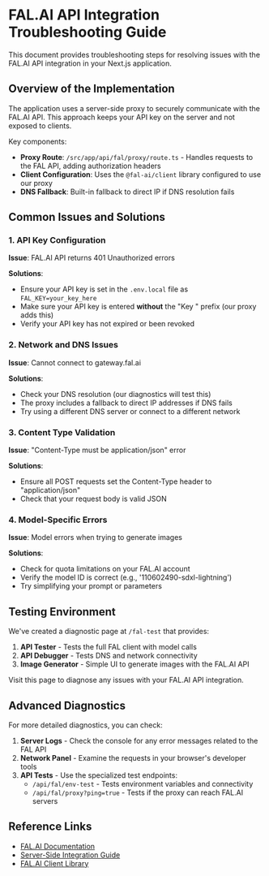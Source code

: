 # FAL.AI API Integration Troubleshooting Guide

This document provides troubleshooting steps for resolving issues with the FAL.AI API integration in your Next.js application.

## Overview of the Implementation

The application uses a server-side proxy to securely communicate with the FAL.AI API. This approach keeps your API key on the server and not exposed to clients.

Key components:
- **Proxy Route**: `/src/app/api/fal/proxy/route.ts` - Handles requests to the FAL API, adding authorization headers
- **Client Configuration**: Uses the `@fal-ai/client` library configured to use our proxy
- **DNS Fallback**: Built-in fallback to direct IP if DNS resolution fails

## Common Issues and Solutions

### 1. API Key Configuration

**Issue**: FAL.AI API returns 401 Unauthorized errors

**Solutions**:
- Ensure your API key is set in the `.env.local` file as `FAL_KEY=your_key_here`
- Make sure your API key is entered **without** the "Key " prefix (our proxy adds this)
- Verify your API key has not expired or been revoked

### 2. Network and DNS Issues

**Issue**: Cannot connect to gateway.fal.ai

**Solutions**:
- Check your DNS resolution (our diagnostics will test this)
- The proxy includes a fallback to direct IP addresses if DNS fails
- Try using a different DNS server or connect to a different network

### 3. Content Type Validation

**Issue**: "Content-Type must be application/json" error

**Solutions**:
- Ensure all POST requests set the Content-Type header to "application/json"
- Check that your request body is valid JSON

### 4. Model-Specific Errors

**Issue**: Model errors when trying to generate images

**Solutions**:
- Check for quota limitations on your FAL.AI account
- Verify the model ID is correct (e.g., '110602490-sdxl-lightning')
- Try simplifying your prompt or parameters

## Testing Environment

We've created a diagnostic page at `/fal-test` that provides:
1. **API Tester** - Tests the full FAL client with model calls
2. **API Debugger** - Tests DNS and network connectivity
3. **Image Generator** - Simple UI to generate images with the FAL.AI API

Visit this page to diagnose any issues with your FAL.AI API integration.

## Advanced Diagnostics

For more detailed diagnostics, you can check:

1. **Server Logs** - Check the console for any error messages related to the FAL API
2. **Network Panel** - Examine the requests in your browser's developer tools
3. **API Tests** - Use the specialized test endpoints:
   - `/api/fal/env-test` - Tests environment variables and connectivity
   - `/api/fal/proxy?ping=true` - Tests if the proxy can reach FAL.AI servers

## Reference Links

- [FAL.AI Documentation](https://docs.fal.ai/)
- [Server-Side Integration Guide](https://docs.fal.ai/model-endpoints/server-side)
- [FAL.AI Client Library](https://docs.fal.ai/reference/fal-ai-client) 